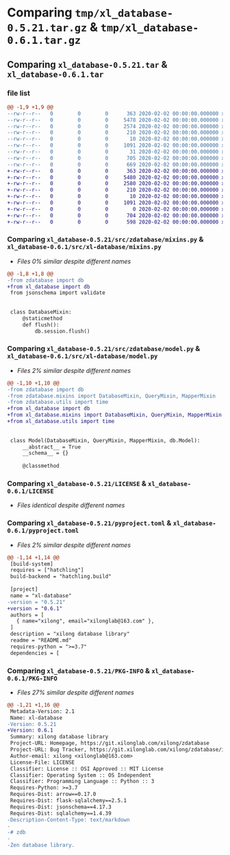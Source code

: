 # Comparing `tmp/xl_database-0.5.21.tar.gz` & `tmp/xl_database-0.6.1.tar.gz`

## Comparing `xl_database-0.5.21.tar` & `xl_database-0.6.1.tar`

### file list

```diff
@@ -1,9 +1,9 @@
--rw-r--r--   0        0        0      363 2020-02-02 00:00:00.000000 xl_database-0.5.21/src/zdatabase/__init__.py
--rw-r--r--   0        0        0     5478 2020-02-02 00:00:00.000000 xl_database-0.5.21/src/zdatabase/mixins.py
--rw-r--r--   0        0        0     2574 2020-02-02 00:00:00.000000 xl_database-0.5.21/src/zdatabase/model.py
--rw-r--r--   0        0        0      210 2020-02-02 00:00:00.000000 xl_database-0.5.21/src/zdatabase/utils/time.py
--rw-r--r--   0        0        0       10 2020-02-02 00:00:00.000000 xl_database-0.5.21/.gitignore
--rw-r--r--   0        0        0     1091 2020-02-02 00:00:00.000000 xl_database-0.5.21/LICENSE
--rw-r--r--   0        0        0       31 2020-02-02 00:00:00.000000 xl_database-0.5.21/README.md
--rw-r--r--   0        0        0      705 2020-02-02 00:00:00.000000 xl_database-0.5.21/pyproject.toml
--rw-r--r--   0        0        0      669 2020-02-02 00:00:00.000000 xl_database-0.5.21/PKG-INFO
+-rw-r--r--   0        0        0      363 2020-02-02 00:00:00.000000 xl_database-0.6.1/src/xl-database/__init__.py
+-rw-r--r--   0        0        0     5480 2020-02-02 00:00:00.000000 xl_database-0.6.1/src/xl-database/mixins.py
+-rw-r--r--   0        0        0     2580 2020-02-02 00:00:00.000000 xl_database-0.6.1/src/xl-database/model.py
+-rw-r--r--   0        0        0      210 2020-02-02 00:00:00.000000 xl_database-0.6.1/src/xl-database/utils/time.py
+-rw-r--r--   0        0        0       10 2020-02-02 00:00:00.000000 xl_database-0.6.1/.gitignore
+-rw-r--r--   0        0        0     1091 2020-02-02 00:00:00.000000 xl_database-0.6.1/LICENSE
+-rw-r--r--   0        0        0        0 2020-02-02 00:00:00.000000 xl_database-0.6.1/README.md
+-rw-r--r--   0        0        0      704 2020-02-02 00:00:00.000000 xl_database-0.6.1/pyproject.toml
+-rw-r--r--   0        0        0      598 2020-02-02 00:00:00.000000 xl_database-0.6.1/PKG-INFO
```

### Comparing `xl_database-0.5.21/src/zdatabase/mixins.py` & `xl_database-0.6.1/src/xl-database/mixins.py`

 * *Files 0% similar despite different names*

```diff
@@ -1,8 +1,8 @@
-from zdatabase import db
+from xl_database import db
 from jsonschema import validate
 
 
 class DatabaseMixin:
     @staticmethod
     def flush():
         db.session.flush()
```

### Comparing `xl_database-0.5.21/src/zdatabase/model.py` & `xl_database-0.6.1/src/xl-database/model.py`

 * *Files 2% similar despite different names*

```diff
@@ -1,10 +1,10 @@
-from zdatabase import db
-from zdatabase.mixins import DatabaseMixin, QueryMixin, MapperMixin
-from zdatabase.utils import time
+from xl_database import db
+from xl_database.mixins import DatabaseMixin, QueryMixin, MapperMixin
+from xl_database.utils import time
 
 
 class Model(DatabaseMixin, QueryMixin, MapperMixin, db.Model):
     __abstract__ = True
     __schema__ = {}
 
     @classmethod
```

### Comparing `xl_database-0.5.21/LICENSE` & `xl_database-0.6.1/LICENSE`

 * *Files identical despite different names*

### Comparing `xl_database-0.5.21/pyproject.toml` & `xl_database-0.6.1/pyproject.toml`

 * *Files 2% similar despite different names*

```diff
@@ -1,14 +1,14 @@
 [build-system]
 requires = ["hatchling"]
 build-backend = "hatchling.build"
 
 [project]
 name = "xl-database"
-version = "0.5.21"
+version = "0.6.1"
 authors = [
   { name="xilong", email="xilonglab@163.com" },
 ]
 description = "xilong database library"
 readme = "README.md"
 requires-python = ">=3.7"
 dependencies = [
```

### Comparing `xl_database-0.5.21/PKG-INFO` & `xl_database-0.6.1/PKG-INFO`

 * *Files 27% similar despite different names*

```diff
@@ -1,21 +1,16 @@
 Metadata-Version: 2.1
 Name: xl-database
-Version: 0.5.21
+Version: 0.6.1
 Summary: xilong database library
 Project-URL: Homepage, https://git.xilonglab.com/xilong/zdatabase
 Project-URL: Bug Tracker, https://git.xilonglab.com/xilong/zdatabase/issues
 Author-email: xilong <xilonglab@163.com>
 License-File: LICENSE
 Classifier: License :: OSI Approved :: MIT License
 Classifier: Operating System :: OS Independent
 Classifier: Programming Language :: Python :: 3
 Requires-Python: >=3.7
 Requires-Dist: arrow==0.17.0
 Requires-Dist: flask-sqlalchemy==2.5.1
 Requires-Dist: jsonschema==4.17.3
 Requires-Dist: sqlalchemy==1.4.39
-Description-Content-Type: text/markdown
-
-# zdb
-
-Zen database library.
```

